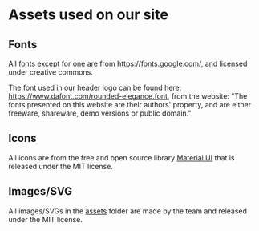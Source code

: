 # Assets used on our site

## Fonts

All fonts except for one are from https://fonts.google.com/, and licensed under creative commons.

The font used in our header logo can be found here: https://www.dafont.com/rounded-elegance.font, from the website: "The fonts presented on this website are their authors' property, and are either freeware, shareware, demo versions or public domain."

## Icons

All icons are from the free and open source library [Material UI](https://material-ui.com/) that is released under the MIT license.

## Images/SVG

All images/SVGs in the [assets](/assets) folder are made by the team and released under the MIT license.
